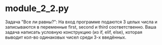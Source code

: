 # module_2_2.py
Задача "Все ли равны?":  На вход программе подаются 3 целых числа и записываются в переменные first, second и third соответственно.  Ваша задача написать условную конструкцию (из if, elif, else), которая выводит кол-во одинаковых чисел среди 3-х введённых.
